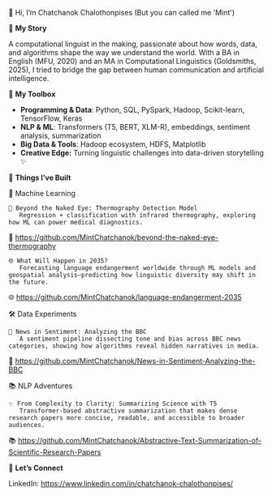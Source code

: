 👋 Hi, I’m Chatchanok Chalothonpises (But you can called me 'Mint')

🌟 **My Story**

A computational linguist in the making, passionate about how words, data, and algorithms shape the way we understand the world. With a BA in English (MFU, 2020) and an MA in Computational Linguistics (Goldsmiths, 2025), I tried to bridge the gap between human communication and artificial intelligence.

🧩 **My Toolbox**

- **Programming & Data**: Python, SQL, PySpark, Hadoop, Scikit-learn, TensorFlow, Keras
- **NLP & ML**: Transformers (T5, BERT, XLM-R), embeddings, sentiment analysis, summarization
- **Big Data & Tools**: Hadoop ecosystem, HDFS, Matplotlib
- **Creative Edge:** Turning linguistic challenges into data-driven storytelling ✨

🚀 **Things I’ve Built**

  🤖 Machine Learning

    🔬 Beyond the Naked Eye: Thermography Detection Model
       Regression + classification with infrared thermography, exploring how ML can power medical diagnostics.
  
  🔬 https://github.com/MintChatchanok/beyond-the-naked-eye-thermography

    🌐 What Will Happen in 2035?
       Forecasting language endangerment worldwide through ML models and geospatial analysis—predicting how linguistic diversity may shift in the future.
  
  🌐 https://github.com/MintChatchanok/language-endangerment-2035

  🛠️ Data Experiments

    📰 News in Sentiment: Analyzing the BBC
       A sentiment pipeline dissecting tone and bias across BBC news categories, showing how algorithms reveal hidden narratives in media.
  
  📰 https://github.com/MintChatchanok/News-in-Sentiment-Analyzing-the-BBC

  📚 NLP Adventures

    ✨ From Complexity to Clarity: Summarizing Science with T5
       Transformer-based abstractive summarization that makes dense research papers more concise, readable, and accessible to broader audiences.
  
  📚 https://github.com/MintChatchanok/Abstractive-Text-Summarization-of-Scientific-Research-Papers

🔗 **Let’s Connect**

LinkedIn: https://www.linkedin.com/in/chatchanok-chalothonpises/
